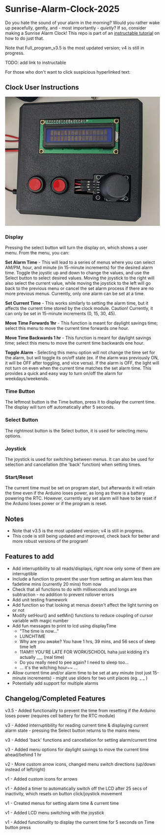 # Sunrise-Alarm-Clock-2025

Do you hate the sound of your alarm in the morning? Would you rather wake up peacefully, gently, and - most importantly - <i>quietly</i>?
If so, consider making a Sunrise Alarm Clock! This repo is part of an [instructable tutorial]() on how to do just that.

Note that Full_program_v3.5 is the most updated version; v4 is still in progress.

TODO: add link to instructable

For those who don't want to click suspicious hyperlinked text: 

## Clock User Instructions

![Clock Image](Images/clock-image.jpg)

### Display
Pressing the select button will turn the display on, which shows a user menu. From the menu, you can:

**Set Alarm Time** - 
This will lead to a series of menus where you can select AM/PM, hour, and minute (in 15-minute increments) for the desired
alarm time. Toggle the joystic up and down to change the values, and use the Select button to select desired values. Moving the
joystick to the right will also select the current value, while moving the joystick to the left will go back to the previous menu 
or cancel the set alarm process if there are no more previous menus. Currently, only one alarm can be set at a time.

**Set Current Time** - 
This works similarly to setting the alarm time, but it affects the current time stored by the clock module. Caution! Currently, it 
can only be set in 15-minute increments (0, 15, 30, 45).

**Move Time Forwards 1hr** -
This function is meant for daylight savings time; select this menu to move the current time forwards one hour.

**Move Time Backwards 1 hr** -
This function is meant for daylight savings time; select this menu to move the current time backwards one hour.

**Toggle Alarm** -
Selecting this menu option will not change the time set for the alarm, but will toggle its on/off state (ex. if the alarm was previously ON, 
it will be OFF after toggling, and vice versa). If the alarm is OFF, the light will not turn on even when the current time matches the set alarm time. 
This provides a quick and easy way to turn on/off the alarm for weekdays/weekends.

### Time Button
The leftmost button is the Time button, press it to display the current time. The display will turn off automatically after 5 seconds.

### Select Button
The rightmost button is the Select button, it is used for selecting menu options.

### Joystick
The joystick is used for switching between menus. It can also be used for selection and cancellation (the 'back' function) when setting times.

### Start/Reset
The current time must be set on program start, but afterwards it will retain the time even if the Arduino loses power, as long as there is a battery powering the RTC. 
However, currently any set alarm will have to be reset if the Arduino loses power or if the program is reset.

## Notes
- Note that v3.5 is the most updated version; v4 is still in progress.
- This code is still being updated and improved, check back for better and more robust versions of the program!

## Features to add
- Add interruptibility to all reads/displays, right now only some of them are interruptible
- Include a function to prevent 
    the user from setting an alarm less than fadetime mins (currently 20 mins) from now
- Check that all functions to do with milliseconds and longs are subtraction - no addition to prevent rollover errors
- Add unit testing framework
- Add function so that looking at menus doesn't affect the light turning on or not
- Modify setHour() and setMin() functions to reduce coupling of cursor variable with magic number
- Add fun messages to print to lcd using displayTime
    - "The time is now..." 
    - LUNCHTIME
    - Why are you awake? You have 1 hrs, 39 mins, and 56 secs of sleep time left
    - 11AM!!! YOU'RE LATE FOR WORK/SCHOOL haha just kidding it's actually ___ (real time)
    - Do you really need to pee again? I need to sleep too...
    - ... it's the witching hour~~ ...
- Allow current time and/or alarm time to be set at any minute (not just 15-minute increments) - might use sliders for two unit places (eg. _ _ )
- Potentially add support for multiple alarms

## Changelog/Completed Features

v3.5 - Added functionality to prevent the time from resetting if the Arduino loses power (requires cell battery for the RTC module)

v3 - Added interruptibility for reading current time & displaying current alarm state - pressing the Select button returns to the mains menu

v3 - Added 'back' functions and cancellation for setting alarm/current time

v3 - Added menu options for daylight savings to move the current time ahead/behind 1 hr

v2 - More custom arrow icons, changed menu switch directions (up/down instead of left/right)

v1 - Added custom icons for arrows

v1 - Added a timer to automatically switch off the LCD after 25 secs of inactivity, which resets on button click/joystick movement

v1 - Created menus for setting alarm time & current time

v1 - Added LCD menu switching with the joystick

v1 - Added functionality to display the current time for 5 seconds on Time button press
